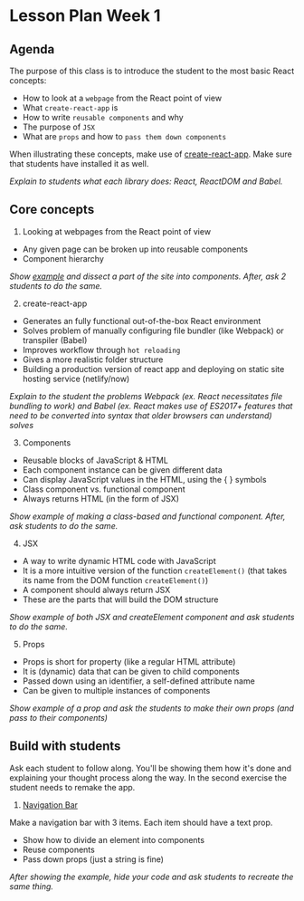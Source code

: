 # Lesson Plan Week 1

## Agenda

The purpose of this class is to introduce the student to the most basic React concepts:

- How to look at a `webpage` from the React point of view
- What `create-react-app` is
- How to write `reusable components` and why
- The purpose of `JSX`
- What are `props` and how to `pass them down components`

When illustrating these concepts, make use of [create-react-app](https://github.com/facebook/create-react-app). Make sure that students have installed it as well.

_Explain to students what each library does: React, ReactDOM and Babel._

## Core concepts

1. Looking at webpages from the React point of view

- Any given page can be broken up into reusable components
- Component hierarchy

_Show [example](https://htmlstream.com/preview/unify-v2.6.2/unify-main/home/home-default.html) and dissect a part of the site into components. After, ask 2 students to do the same._

2. create-react-app

- Generates an fully functional out-of-the-box React environment
- Solves problem of manually configuring file bundler (like Webpack) or transpiler (Babel)
- Improves workflow through `hot reloading`
- Gives a more realistic folder structure
- Building a production version of react app and deploying on static site hosting service (netlify/now)

_Explain to the student the problems Webpack (ex. React necessitates file bundling to work) and Babel (ex. React makes use of ES2017+ features that need to be converted into syntax that older browsers can understand) solves_

3. Components

- Reusable blocks of JavaScript & HTML
- Each component instance can be given different data
- Can display JavaScript values in the HTML, using the { } symbols
- Class component vs. functional component
- Always returns HTML (in the form of JSX)

_Show example of making a class-based and functional component. After, ask students to do the same._

4. JSX

- A way to write dynamic HTML code with JavaScript
- It is a more intuitive version of the function `createElement()` (that takes its name from the DOM function `createElement()`)
- A component should always return JSX
- These are the parts that will build the DOM structure

_Show example of both JSX and createElement component and ask students to do the same._

5. Props

- Props is short for property (like a regular HTML attribute)
- It is (dynamic) data that can be given to child components
- Passed down using an identifier, a self-defined attribute name
- Can be given to multiple instances of components

_Show example of a prop and ask the students to make their own props (and pass to their components)_

## Build with students

Ask each student to follow along. You'll be showing them how it's done and explaining your thought process along the way. In the second exercise the student needs to remake the app.

1. [Navigation Bar](../../examples/navigationbar)

Make a navigation bar with 3 items. Each item should have a text prop.

- Show how to divide an element into components
- Reuse components
- Pass down props (just a string is fine)

_After showing the example, hide your code and ask students to recreate the same thing._
